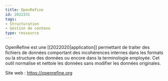 ```yaml
---
title: OpenRefine
id: 2022331
tags:
- Structuration
- Gestion de contenu
type: ressource
---
```


OpenRefine est une [[2022020|application]] permettant de traiter des fichiers de données comportant des incohérences internes dans les formats ou la structure des données ou encore dans la terminologie employée. Cet outil normalise et nettoie les données sans modifier les données originales.

Site web : <https://openrefine.org>

